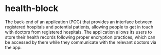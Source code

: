 # health-block

The back-end of an application (POC) that provides an interface between registered hospitals and potential patients, allowing people to get in touch with doctors from registered hospitals.
The application allows its users to store their health records following proper encryption practices, which can be accessed by them while they communicate with the relevant doctors via the app.
